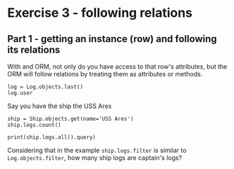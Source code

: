 # Exercise 3 - following relations


## Part 1 - getting an instance (row) and following its relations


With and ORM, not only do you have access to that row's attributes, but the ORM will follow relations by treating them as attributes or methods. 

    log = Log.objects.last()
    log.user

Say you have the ship the USS Ares

    ship = Ship.objects.get(name='USS Ares')
    ship.logs.count()

    print(ship.logs.all().query)


Considering that in the example `ship.logs.filter` is similar to `Log.objects.filter`, how many ship logs are captain's logs?
